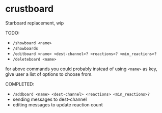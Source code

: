 # crustboard

Starboard replacement, wip

TODO:
- `/showboard <name>`
- `/showboards`
- `/editboard <name> <dest-channel>? <reactions>? <min_reactions>?`
- `/deleteboard <name>`

for above commands you could probably instead of using `<name>` as key, give user a list of options to choose from.

COMPLETED:
- `/addboard <name> <dest-channel> <reactions> <min_reactions>?`
- sending messages to dest-channel
- editing messages to update reaction count

